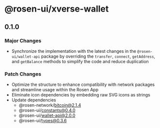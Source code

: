 # @rosen-ui/xverse-wallet

## 0.1.0

### Major Changes

- Synchronize the implementation with the latest changes in the `@rosen-ui/wallet-api` package by overriding the `transfer`, `connect`, `getAddress`, and `getBalance` methods to simplify the code and reduce duplication

### Patch Changes

- Optimize the structure to enhance compatibility with network packages and streamline usage within the Rosen App
- Eliminate icon dependencies by embedding raw SVG icons as strings
- Update dependencies
  - @rosen-network/bitcoin@2.1.4
  - @rosen-ui/constants@0.4.0
  - @rosen-ui/wallet-api@2.0.0
  - @rosen-ui/types@0.3.6
